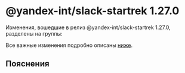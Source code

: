 # @yandex-int/slack-startrek 1.27.0

<!-- ЧЕЛОВЕЧЕСКОЕ ВСТУПЛЕНИЕ -->

Изменения, вошедшие в релиз @yandex-int/slack-startrek 1.27.0, разделены на группы:

Все важные изменения подробно описаны [ниже](#Пояснения).

## Пояснения

